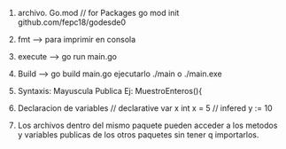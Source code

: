 1. archivo. Go.mod // for Packages
   go mod init github.com/fepc18/godesde0

2. fmt --> para imprimir en consola

3. execute --> go run main.go

4. Build --> go build main.go
   ejecutarlo  ./main o  ./main.exe

5. Syntaxis: Mayuscula Publica
   Ej: MuestroEnteros(){
   
6. Declaracion de variables
   // declarative
	var x int
	x = 5
   // infered
	y := 10

7. Los archivos dentro del mismo paquete pueden acceder a los metodos y variables publicas de los otros paquetes sin tener q importarlos.


